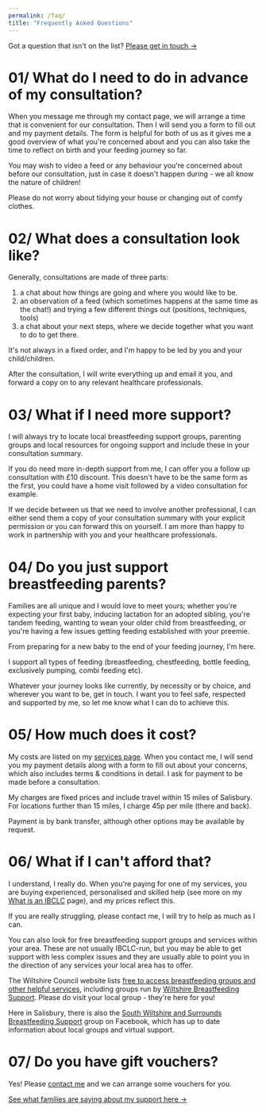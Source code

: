 ```yaml
---
permalink: /faq/
title: "Frequently Asked Questions"
---
```


Got a question that isn't on the list? [Please get in touch →](../contact)

# 01/ What do I need to do in advance of my consultation?
When you message me through my contact page, we will arrange a time that is convenient for our  consultation. Then I will send you a form to fill out and my payment details. The form is helpful for both of us as it gives me a good overview of what you're concerned about and you can also take the time to reflect on birth and your feeding journey so far.

You may wish to video a feed or any behaviour you're concerned about before our consultation, just in case it doesn't happen during - we all know the nature of children!

Please do not worry about tidying your house or changing out of comfy clothes.

# 02/ What does a consultation look like?
Generally, consultations are made of three parts:

1. a chat about how things are going and where you would like to be.
2. an observation of a feed (which sometimes happens at the same time as the chat!) and trying a few different things out (positions, techniques, tools)
3. a chat about your next steps, where we decide together what you want to do to get there.

It's not always in a fixed order, and I'm happy to be led by you and your child/children.

After the consultation, I will write everything up and email it you, and forward a copy on to any relevant healthcare professionals.

# 03/ What if I need more support?

I will always try to locate local breastfeeding support groups, parenting groups and local resources for ongoing support and include these in your consultation summary.

If you do need more in-depth support from me, I can offer you a follow up consultation with £10 discount. This doesn't have to be the same form as the first, you could have a home visit followed by a video consultation for example.

If we decide between us that we need to involve another professional, I can either send them a copy of your consultation summary with your explicit permission or you can forward this on yourself. I am more than happy to work in partnership with you and your healthcare professionals.

# 04/ Do you just support breastfeeding parents?

Families are all unique and I would love to meet yours; whether you're expecting your first baby, inducing lactation for an adopted sibling, you're tandem feeding, wanting to wean your older child from breastfeeding, or you're having a few issues getting feeding established with your preemie.

From preparing for a new baby to the end of your feeding journey, I'm here. 

I support all types of feeding (breastfeeding, chestfeeding, bottle feeding, exclusively pumping, combi feeding etc).

Whatever your journey looks like currently, by necessity or by choice, and wherever you want to be, get in touch. I want you to feel safe, respected and supported by me, so let me know what I can do to achieve this.

# 05/ How much does it cost?

My costs are listed on my [services page](../services). When you contact me, I will send you my payment details along with a form to fill out about your concerns, which also includes terms & conditions in detail. I ask for payment to be made before a consultation.

My charges are fixed prices and include travel within 15 miles of Salisbury. For locations further than 15 miles, I charge 45p per mile (there and back).  

Payment is by bank transfer, although other options may be available by request.

# 06/ What if I can't afford that?

I understand, I really do. When you're paying for one of my services, you are buying experienced, personalised and skilled help (see more on my [What is an IBCLC](../what-is-an-ibclc) page), and my prices reflect this.

If you are really struggling, please contact me, I will try to help as much as I can.

You can also look for free breastfeeding support groups and services within your area. These are not usually IBCLC-run, but you may be able to get support with less complex issues and they are usually able to point you in the direction of any services your local area has to offer.

The Wiltshire Council website lists [free to access breastfeeding groups and other helpful services](https://www.wiltshire.gov.uk/article/1402/Pregnancy-breastfeeding-and-early-parenthood), including groups run by [Wiltshire Breastfeeding Support](https://bit.ly/WiltsBFS). Please do visit your local group - they're here for you!

Here in Salisbury, there is also the [South Wiltshire and Surrounds Breastfeeding Support](https://www.facebook.com/groups/440570457656516) group on Facebook, which has up to date information about local groups and virtual support.

# 07/ Do you have gift vouchers?
Yes! Please [contact me](../contact) and we can arrange some vouchers for you.

[See what families are saying about my support here →](../feedback)